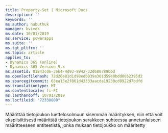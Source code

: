 ```yaml
---
title: Property-Set | Microsoft Docs
description: ''
keywords: ''
ms.author: nabuthuk
manager: kvivek
ms.date: 10/01/2019
ms.service: powerapps
ms.suite: ''
ms.tgt_pltfrm: ''
ms.topic: article
applies_to:
- Dynamics 365 (online)
- Dynamics 365 Version 9.x
ms.assetid: 81843cd6-36b4-4d93-9942-32d680789bbd
ms.openlocfilehash: 72d20e81d1d98edb039a301d59e0bdd0052395d2
ms.sourcegitcommit: 63ea15e2f861d43333aacda19230cd8922d7bdfd
ms.translationtype: MT
ms.contentlocale: fi-FI
ms.lasthandoff: 10/01/2019
ms.locfileid: "72338800"
---
```

Määrittää tietojoukon luettelosolmuun sisemmän määrityksen, niin että voit eksplisiittisesti määrittää tietojoukon sarakkeen suhteessa annetunlaiseen määritteeseen entiteetistä, jonka mukaan tietojoukko on määritetty